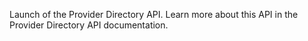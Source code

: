 Launch of the Provider Directory API. Learn more about this API in the Provider Directory API documentation. 
